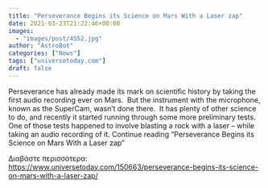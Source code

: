 ```yaml
---
title: "Perseverance Begins its Science on Mars With a Laser zap"
date: 2021-03-23T21:22:46+00:00
images:
  - "images/post/4552.jpg"
author: "AstroBot"
categories: ["News"]
tags: ["universetoday.com"]
draft: false
---
```


Perseverance has already made its mark on scientific history by taking the first audio recording ever on Mars.  But the instrument with the microphone, known as the SuperCam, wasn’t done there.  It has plenty of other science to do, and recently it started running through some more preliminary tests.  One of those tests happened to involve blasting a rock with a laser – while taking an audio recording of it. Continue reading “Perseverance Begins its Science on Mars With a Laser zap” 

Διαβάστε περισσότερα: https://www.universetoday.com/150663/perseverance-begins-its-science-on-mars-with-a-laser-zap/
